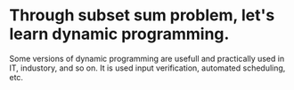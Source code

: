 # Through subset sum problem, let's learn dynamic programming.

Some versions of dynamic programming are usefull and practically used in IT, industory, and so on.
It is used input verification, automated scheduling, etc.
